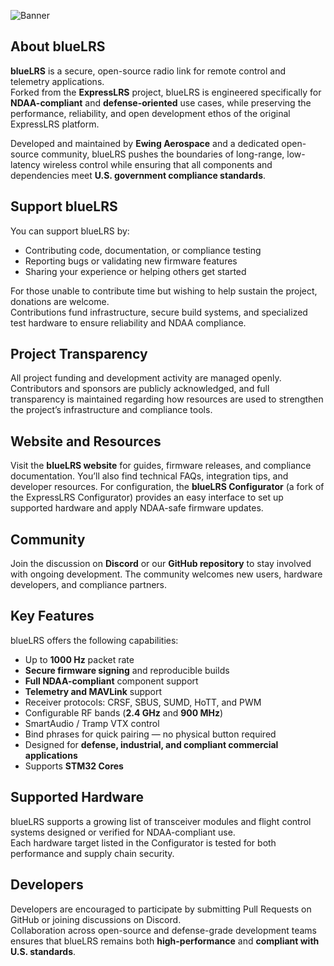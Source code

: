 ![Banner](https://github.com/blueLRS/blob/master/src/img/bannerblrs.png?raw=true)

## About blueLRS
**blueLRS** is a secure, open-source radio link for remote control and telemetry applications.  
Forked from the **ExpressLRS** project, blueLRS is engineered specifically for **NDAA-compliant** and **defense-oriented** use cases, while preserving the performance, reliability, and open development ethos of the original ExpressLRS platform.

Developed and maintained by **Ewing Aerospace** and a dedicated open-source community, blueLRS pushes the boundaries of long-range, low-latency wireless control while ensuring that all components and dependencies meet **U.S. government compliance standards**.

## Support blueLRS
You can support blueLRS by:

- Contributing code, documentation, or compliance testing  
- Reporting bugs or validating new firmware features  
- Sharing your experience or helping others get started  

For those unable to contribute time but wishing to help sustain the project, donations are welcome.  
Contributions fund infrastructure, secure build systems, and specialized test hardware to ensure reliability and NDAA compliance.

## Project Transparency
All project funding and development activity are managed openly. Contributors and sponsors are publicly acknowledged, and full transparency is maintained regarding how resources are used to strengthen the project’s infrastructure and compliance tools.

## Website and Resources
Visit the **blueLRS website** for guides, firmware releases, and compliance documentation. You’ll
also find technical FAQs, integration tips, and developer resources.
For configuration, the **blueLRS Configurator** (a fork of the ExpressLRS Configurator) provides
an easy interface to set up supported hardware and apply NDAA-safe firmware updates.

## Community
Join the discussion on **Discord** or our **GitHub repository** to stay involved with ongoing 
development. The community welcomes new users, hardware developers, and compliance 
partners.

## Key Features
blueLRS offers the following capabilities:

- Up to **1000 Hz** packet rate  
- **Secure firmware signing** and reproducible builds  
- **Full NDAA-compliant** component support  
- **Telemetry and MAVLink** support  
- Receiver protocols: CRSF, SBUS, SUMD, HoTT, and PWM  
- Configurable RF bands (**2.4 GHz** and **900 MHz**)  
- SmartAudio / Tramp VTX control  
- Bind phrases for quick pairing — no physical button required  
- Designed for **defense, industrial, and compliant commercial applications**  
- Supports **STM32 Cores**

## Supported Hardware
blueLRS supports a growing list of transceiver modules and flight control systems designed or verified for NDAA-compliant use.  
Each hardware target listed in the Configurator is tested for both performance and supply chain security.

## Developers
Developers are encouraged to participate by submitting Pull Requests on GitHub or joining discussions on Discord.  
Collaboration across open-source and defense-grade development teams ensures that blueLRS remains both **high-performance** and **compliant with U.S. standards**.
